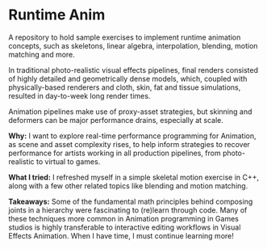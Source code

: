 # Runtime Anim

A repository to hold sample exercises to implement runtime animation concepts, such as skeletons, linear algebra, interpolation, blending, motion matching and more.

In traditional photo-realistic visual effects pipelines, final renders consisted of highly detailed and geometrically dense models, which, coupled with physically-based renderers and cloth, skin, fat and tissue simulations, resulted in day-to-week long render times.

Animation pipelines make use of proxy-asset strategies, but skinning and deformers can be major performance drains, especially at scale.

**Why:** I want to explore real-time performance programming for Animation, as scene and asset complexity rises, to help inform strategies to recover performance for artists working in all production pipelines, from photo-realistic to virtual to games.

**What I tried:** I refreshed myself in a simple skeletal motion exercise in C++, along with a few other related topics like blending and motion matching.

**Takeaways:** Some of the fundamental math principles behind composing joints in a hierarchy were fascinating to (re)learn through code. Many of these techniques more common in Animation programming in Games studios is highly transferable to interactive editing workflows in Visual Effects Animation. When I have time, I must continue learning more!
